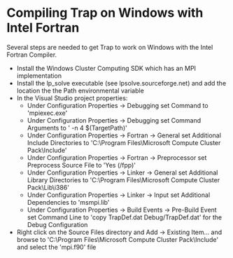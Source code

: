 Compiling Trap on Windows with Intel Fortran
======

Several steps are needed to get Trap to work on Windows with the Intel Fortran Compiler.
- Install the Windows Cluster Computing SDK which has an MPI implementation
- Install the lp_solve executable (see lpsolve.sourceforge.net) and add the location the the Path environmental variable
- In the Visual Studio project properties:
	* Under Configuration Properties -> Debugging set Command to 'mpiexec.exe'
	* Under Configuration Properties -> Debugging set Command Arguments to ' -n 4 $(TargetPath)'
	* Under Configuration Properties -> Fortran -> General set Additional Include Directories to 'C:\Program Files\Microsoft Compute Cluster Pack\Include'
	* Under Configuration Properties -> Fortran -> Preprocessor set Preprocess Source File to 'Yes (/fpp)'
	* Under Configuration Properties -> Linker -> General set Additional Library Directories to 'C:\Program Files\Microsoft Compute Cluster Pack\Lib\i386'
	* Under Configuration Properties -> Linker -> Input set Additional Dependencies to 'msmpi.lib'
	* Under Configuration Properties -> Build Events -> Pre-Build Event set Command Line to 'copy TrapDef.dat Debug/TrapDef.dat' for the Debug Configuration
- Right click on the Source Files directory and Add -> Existing Item... and browse to 'C:\Program Files\Microsoft Compute Cluster Pack\Include' and select the 'mpi.f90' file